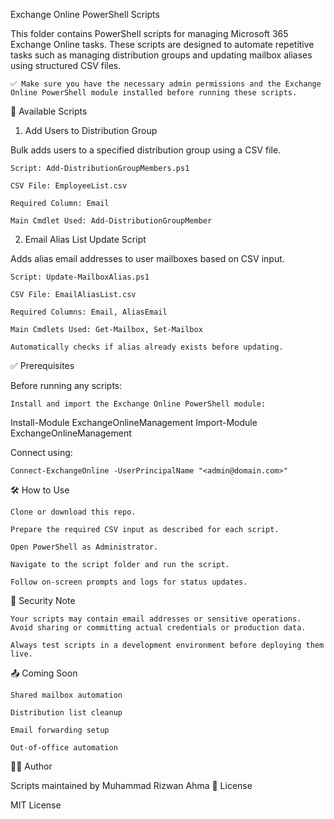 Exchange Online PowerShell Scripts

This folder contains PowerShell scripts for managing Microsoft 365 Exchange Online tasks. These scripts are designed to automate repetitive tasks such as managing distribution groups and updating mailbox aliases using structured CSV files.

    ✅ Make sure you have the necessary admin permissions and the Exchange Online PowerShell module installed before running these scripts.

📁 Available Scripts
1. Add Users to Distribution Group

Bulk adds users to a specified distribution group using a CSV file.

    Script: Add-DistributionGroupMembers.ps1

    CSV File: EmployeeList.csv

    Required Column: Email

    Main Cmdlet Used: Add-DistributionGroupMember

2. Email Alias List Update Script

Adds alias email addresses to user mailboxes based on CSV input.

    Script: Update-MailboxAlias.ps1

    CSV File: EmailAliasList.csv

    Required Columns: Email, AliasEmail

    Main Cmdlets Used: Get-Mailbox, Set-Mailbox

    Automatically checks if alias already exists before updating.

✅ Prerequisites

Before running any scripts:

    Install and import the Exchange Online PowerShell module:

Install-Module ExchangeOnlineManagement
Import-Module ExchangeOnlineManagement

Connect using:

    Connect-ExchangeOnline -UserPrincipalName "<admin@domain.com>"

🛠 How to Use

    Clone or download this repo.

    Prepare the required CSV input as described for each script.

    Open PowerShell as Administrator.

    Navigate to the script folder and run the script.

    Follow on-screen prompts and logs for status updates.

🔐 Security Note

    Your scripts may contain email addresses or sensitive operations. Avoid sharing or committing actual credentials or production data.

    Always test scripts in a development environment before deploying them live.

📤 Coming Soon

    Shared mailbox automation

    Distribution list cleanup

    Email forwarding setup

    Out-of-office automation

👨‍💻 Author

Scripts maintained by Muhammad Rizwan Ahma
📜 License

MIT License

